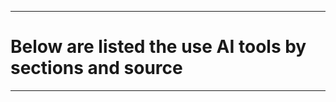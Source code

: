 ----------------------------------------------
# Below are listed the use AI tools by sections and source
----------------------------------------------


